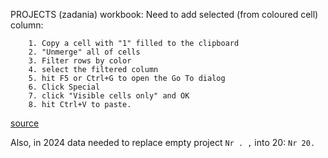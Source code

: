 PROJECTS (zadania) workbook: Need to add selected (from coloured cell) column:
```
    1. Copy a cell with "1" filled to the clipboard
    2. "Unmerge" all of cells
    3. Filter rows by color
    4. select the filtered column
    5. hit F5 or Ctrl+G to open the Go To dialog
    6. Click Special
    7. click "Visible cells only" and OK
    8. hit Ctrl+V to paste.
```

[source](https://techcommunity.microsoft.com/t5/excel/paste-to-visible-cells-only-in-a-filtered-cells-only/m-p/1013991)

Also, in 2024 data needed to replace empty project `Nr . ,` into 20: `Nr 20.`
    